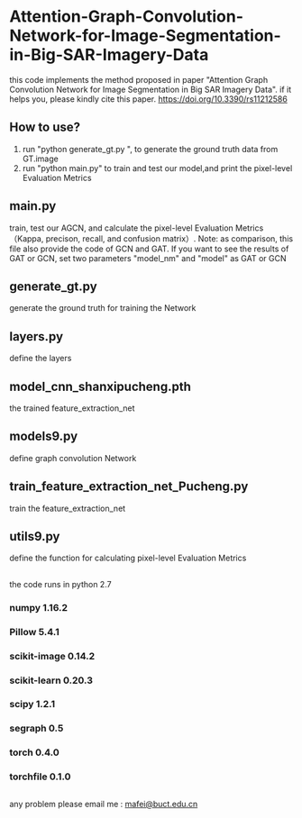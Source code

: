 # Attention-Graph-Convolution-Network-for-Image-Segmentation-in-Big-SAR-Imagery-Data
this code implements the method proposed in paper "Attention Graph Convolution Network for Image Segmentation in Big SAR Imagery Data". if it helps you, please kindly cite this paper. https://doi.org/10.3390/rs11212586

## How to use?
1. run "python generate_gt.py	", to generate the ground truth data from GT.image
2. run "python main.py" to train and test our model,and print the pixel-level Evaluation Metrics 

## main.py
train, test our AGCN, and calculate the pixel-level Evaluation Metrics（Kappa, precison, recall, and confusion matrix）. Note: as comparison, this file also provide the code of GCN and GAT. If you want to see the results of GAT or GCN, set two parameters "model_nm" and "model" as GAT or GCN
## generate_gt.py	
generate the ground truth for training the Network
## layers.py
define the layers
## model_cnn_shanxipucheng.pth
the trained feature_extraction_net
## models9.py
define graph convolution Network 
## train_feature_extraction_net_Pucheng.py
train the feature_extraction_net
## utils9.py
define the function for calculating pixel-level Evaluation Metrics

## 
the code runs in python 2.7

### numpy                         1.16.2
### Pillow                        5.4.1
### scikit-image                  0.14.2
### scikit-learn                  0.20.3
### scipy                         1.2.1
### segraph                       0.5
### torch                         0.4.0
### torchfile                     0.1.0

## 
any problem please email me : mafei@buct.edu.cn

